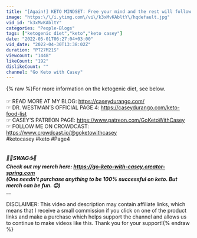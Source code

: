 ```yaml
---
title: "[Again!] KETO MINDSET: Free your mind and the rest will follow."
image: "https:\/\/i.ytimg.com\/vi\/k3xMvKAbltY\/hqdefault.jpg"
vid_id: "k3xMvKAbltY"
categories: "People-Blogs"
tags: ["ketogenic diet","keto","keto casey"]
date: "2022-05-01T06:27:04+03:00"
vid_date: "2022-04-30T13:38:02Z"
duration: "PT27M21S"
viewcount: "1448"
likeCount: "192"
dislikeCount: ""
channel: "Go Keto with Casey"
---
```

{% raw %}For more information on the ketogenic diet, see below.<br /><br />☞   READ MORE AT MY BLOG: <a rel="nofollow" target="blank" href="https://caseydurango.com/">https://caseydurango.com/</a><br />☞   DR. WESTMAN’S OFFICIAL PAGE 4: <a rel="nofollow" target="blank" href="https://caseydurango.com/keto-food-list">https://caseydurango.com/keto-food-list</a><br />☞   CASEY’S PATREON PAGE: <a rel="nofollow" target="blank" href="https://www.patreon.com/GoKetoWithCasey">https://www.patreon.com/GoKetoWithCasey</a> <br />☞   FOLLOW ME ON CROWDCAST: <a rel="nofollow" target="blank" href="https://www.crowdcast.io/@goketowithcasey">https://www.crowdcast.io/@goketowithcasey</a><br />#ketocasey #keto #Page4<br /><br />_____________________________________________________________<br />👚🎽SWAG☕️🧢<br />Check out my merch here: <a rel="nofollow" target="blank" href="https://go-keto-with-casey.creator-spring.com">https://go-keto-with-casey.creator-spring.com</a><br />(One needn’t purchase anything to be 100% successful on keto. But merch can be fun. 😉)<br />_______________________________________________________________<br /><br />DISCLAIMER: This video and description may contain affiliate links, which means that I receive a small commission if you click on one of the product links and make a purchase which helps support the channel and allows us to continue to make videos like this. Thank you for your support!{% endraw %}
